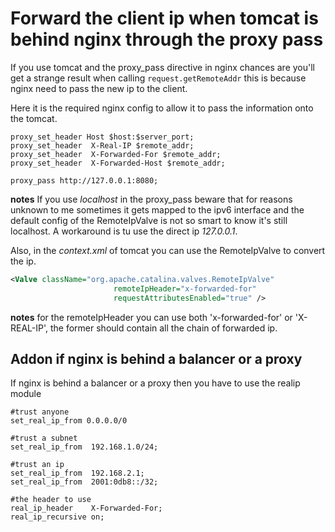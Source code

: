 # Forward the client ip when tomcat is behind nginx through the proxy pass #

If you use tomcat and the proxy_pass directive in nginx chances are you'll get a strange result when calling ```request.getRemoteAddr```
this is because nginx need to pass the new ip to the client.


Here it is the required nginx config to allow it to pass the information onto the tomcat.
```
proxy_set_header Host $host:$server_port;
proxy_set_header  X-Real-IP $remote_addr;
proxy_set_header  X-Forwarded-For $remote_addr;
proxy_set_header  X-Forwarded-Host $remote_addr;

proxy_pass http://127.0.0.1:8080;
```

**notes**
If you use *localhost* in the proxy_pass beware that for reasons unknown to me sometimes it gets mapped to the ipv6 interface and the default config of the RemoteIpValve is not so smart to know it's still localhost.
A workaround is tu use the direct ip *127.0.0.1*.



Also, in the *context.xml* of tomcat you can use the RemoteIpValve to convert the ip.

```xml
<Valve className="org.apache.catalina.valves.RemoteIpValve"
                       remoteIpHeader="x-forwarded-for"
                       requestAttributesEnabled="true" />
```

**notes**
for the remoteIpHeader you can use both 'x-forwarded-for' or 'X-REAL-IP', the former should contain all the chain of forwarded ip.


## Addon if nginx is behind a balancer or a proxy ##

If nginx is behind a balancer or a proxy then you have to use the realip module

```
#trust anyone
set_real_ip_from 0.0.0.0/0

#trust a subnet
set_real_ip_from  192.168.1.0/24;

#trust an ip
set_real_ip_from  192.168.2.1;
set_real_ip_from  2001:0db8::/32;

#the header to use
real_ip_header    X-Forwarded-For;
real_ip_recursive on;
```